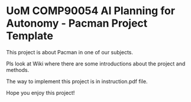 # UoM COMP90054 AI Planning for Autonomy - Pacman Project Template

This project is about Pacman in one of our subjects.

Pls look at Wiki where there are some introductions about the project and methods.

The way to implement this project is in instruction.pdf file.

Hope you enjoy this project!

